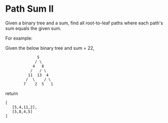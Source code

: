 # Path Sum II 

Given a binary tree and a sum, find all root-to-leaf paths where each path's sum equals the given sum.  

For example:  

Given the below binary tree and sum = 22,  

```
              5
             / \
            4   8
           /   / \
          11  13  4
         /  \    / \
        7    2  5   1
```

return
```
[
   [5,4,11,2],
   [5,8,4,5]
]
```
